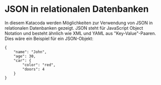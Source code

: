 # JSON in relationalen Datenbanken

In diesem Katacoda werden Möglichkeiten zur Verwendung von JSON in relationalen Datenbanken gezeigt.
JSON steht für JavaScript Object Notation und besteht ähnlich wie XML und YAML aus "Key-Value"-Paaren.
Dies wäre ein Beispiel für ein JSON-Objekt: 
```
{
    "name": "John",
    "age": 30,
    "car": {
        "color": "red",
        "doors": 4
    }
}
```
